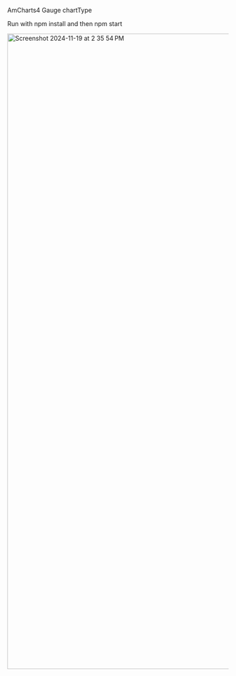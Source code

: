 AmCharts4 Gauge chartType


Run with npm install and then npm start

<img width="1447" alt="Screenshot 2024-11-19 at 2 35 54 PM" src="https://github.com/user-attachments/assets/07f3cb7b-7ac8-40a4-8fd9-14778aca981e">
